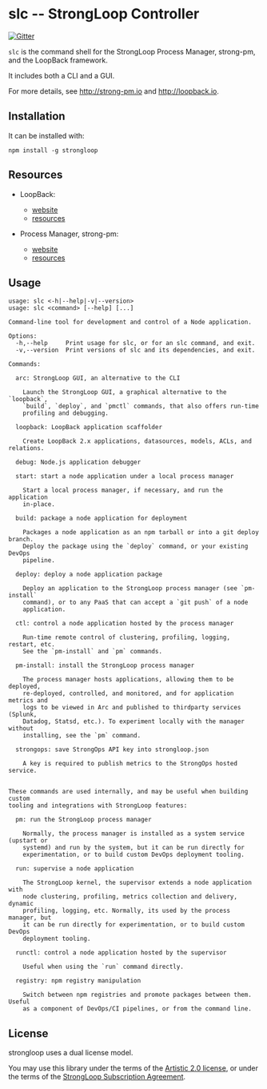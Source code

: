 # slc -- StrongLoop Controller

[![Gitter](https://badges.gitter.im/Join%20Chat.svg)](https://gitter.im/strongloop/chat?utm_source=badge&utm_medium=badge&utm_campaign=pr-badge&utm_content=badge)

`slc` is the command shell for the StrongLoop Process Manager, strong-pm, and
the LoopBack framework.

It includes both a CLI and a GUI.

For more details, see http://strong-pm.io and http://loopback.io.

## Installation

It can be installed with:

    npm install -g strongloop


## Resources

- LoopBack:
  - [website](http://loopback.io)
  - [resources](https://github.com/strongloop/loopback#resources)

- Process Manager, strong-pm:
  - [website](http://strong-pm.io)
  - [resources](https://github.com/strongloop/strong-pm#resources)


## Usage

```
usage: slc <-h|--help|-v|--version>
usage: slc <command> [--help] [...]

Command-line tool for development and control of a Node application.

Options:
  -h,--help     Print usage for slc, or for an slc command, and exit.
  -v,--version  Print versions of slc and its dependencies, and exit.

Commands:

  arc: StrongLoop GUI, an alternative to the CLI

    Launch the StrongLoop GUI, a graphical alternative to the `loopback`,
    `build`, `deploy`, and `pmctl` commands, that also offers run-time
    profiling and debugging.

  loopback: LoopBack application scaffolder

    Create LoopBack 2.x applications, datasources, models, ACLs, and relations.

  debug: Node.js application debugger

  start: start a node application under a local process manager

    Start a local process manager, if necessary, and run the application
    in-place.

  build: package a node application for deployment

    Packages a node application as an npm tarball or into a git deploy branch.
    Deploy the package using the `deploy` command, or your existing DevOps
    pipeline.

  deploy: deploy a node application package

    Deploy an application to the StrongLoop process manager (see `pm-install`
    command), or to any PaaS that can accept a `git push` of a node
    application.

  ctl: control a node application hosted by the process manager

    Run-time remote control of clustering, profiling, logging, restart, etc.
    See the `pm-install` and `pm` commands.

  pm-install: install the StrongLoop process manager

    The process manager hosts applications, allowing them to be deployed,
    re-deployed, controlled, and monitored, and for application metrics and
    logs to be viewed in Arc and published to thirdparty services (Splunk,
    Datadog, Statsd, etc.). To experiment locally with the manager without
    installing, see the `pm` command.

  strongops: save StrongOps API key into strongloop.json

    A key is required to publish metrics to the StrongOps hosted service.


These commands are used internally, and may be useful when building custom
tooling and integrations with StrongLoop features:

  pm: run the StrongLoop process manager

    Normally, the process manager is installed as a system service (upstart or
    systemd) and run by the system, but it can be run directly for
    experimentation, or to build custom DevOps deployment tooling.

  run: supervise a node application

    The StrongLoop kernel, the supervisor extends a node application with
    node clustering, profiling, metrics collection and delivery, dynamic
    profiling, logging, etc. Normally, its used by the process manager, but
    it can be run directly for experimentation, or to build custom DevOps
    deployment tooling.

  runctl: control a node application hosted by the supervisor

    Useful when using the `run` command directly.

  registry: npm registry manipulation

    Switch between npm registries and promote packages between them. Useful
    as a component of DevOps/CI pipelines, or from the command line.
```


## License

strongloop uses a dual license model.

You may use this library under the terms of the [Artistic 2.0 license][],
or under the terms of the [StrongLoop Subscription Agreement][].

[Artistic 2.0 license]: http://opensource.org/licenses/Artistic-2.0
[StrongLoop Subscription Agreement]: http://strongloop.com/license
